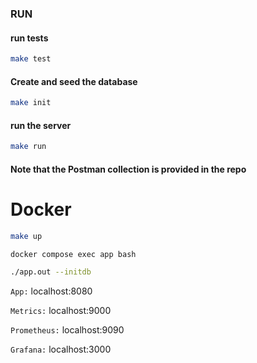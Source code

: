 ### RUN

#### run tests
```bash
make test 
```

#### Create and seed the database
```bash
make init
```

#### run the server
```bash
make run
```


#### Note that the Postman collection is provided in the repo

# Docker 

```bash
make up
```

```bash 
docker compose exec app bash 
```

```bash 
./app.out --initdb 
```

`App:` localhost:8080

`Metrics:` localhost:9000

`Prometheus:` localhost:9090

`Grafana:` localhost:3000